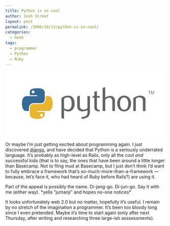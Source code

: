 ```yaml
---
title: Python is so cool
author: Josh Street
layout: post
permalink: /2006/10/13/python-is-so-cool/
categories:
  - Geek
tags:
  - programmer
  - Python
  - Ruby
---
```

<p><a href="http://python.org/"><img src="/blog/wp-content/2006/10/python.png" alt="Python logo" /></a></p>
<p>Or maybe I&#8217;m just getting excited about programming again. I just discovered <a href="http://www.djangoproject.com/">django</a>, and have decided that Python is a seriously underrated language. It&#8217;s probably as high-level as Rails, only all the cool <em>and</em> successful kids (that is to say, the ones that have been around a little longer than Basecamp. Not to fling mud at Basecamp, but I just don&#8217;t think I&#8217;d want to fully embrace a framework that&#8217;s so-much-more-than-a-framework &#8212; because, let&#8217;s face it, who had heard of Ruby before Rails?) are using it.</p>
<p>Part of the appeal is possibly the name. Di-jang-go. Di-jun-go. Say it with me (either way). *yells &#8220;jumanji&#8221; and hopes no-one notices*</p>
<p>It looks unfortunately web 2.0 but no matter, hopefully it&#8217;s useful. I remain by no stretch of the imagination a programmer. It&#8217;s been too bloody long since I even pretended. Maybe it&#8217;s time to start again (only after next Thursday, after writing and researching three large-ish asssessments).</p>
